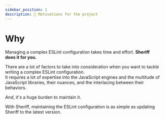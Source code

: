 ```yaml
---
sidebar_position: 1
description: 🤔 Motivations for the project
---
```


# Why

Managing a complex ESLint configuration takes time and effort. **Sheriff does it for you.**

There are a lot of factors to take into consideration when you want to tackle writing a complex ESLint configuration.<br />
It requires a lot of expertise into the JavaScript engines and the multitude of JavaScript libraries, their nuances, and the interlacing between their behaviors.

_And_, it's a huge burden to maintain it.

With Sheriff, maintaining the ESLint configuration is as simple as updating Sheriff to the latest version.
